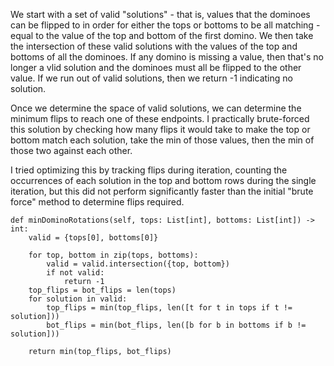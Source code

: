 We start with a set of valid "solutions" - that is, values that the dominoes can be flipped to in order for either the tops or bottoms to be all matching - equal to the value of the top and bottom of the first domino. We then take the intersection of these valid solutions with the values of the top and bottoms of all the dominoes. If any domino is missing a value, then that's no longer a vlid solution and the dominoes must all be flipped to the other value. If we run out of valid solutions, then we return -1 indicating no solution.

Once we determine the space of valid solutions, we can determine the minimum flips to reach one of these endpoints. I practically brute-forced this solution by checking how many flips it would take to make the top or bottom match each solution, take the min of those values, then the min of those two against each other.

I tried optimizing this by tracking flips during iteration, counting the occurrences of each solution in the top and bottom rows during the single iteration, but this did not perform significantly faster than the initial "brute force" method to determine flips required.

```
def minDominoRotations(self, tops: List[int], bottoms: List[int]) -> int:
    valid = {tops[0], bottoms[0]}

    for top, bottom in zip(tops, bottoms):
        valid = valid.intersection({top, bottom})
        if not valid:
            return -1
    top_flips = bot_flips = len(tops)
    for solution in valid:
        top_flips = min(top_flips, len([t for t in tops if t != solution]))
        bot_flips = min(bot_flips, len([b for b in bottoms if b != solution]))

    return min(top_flips, bot_flips)
  ```
